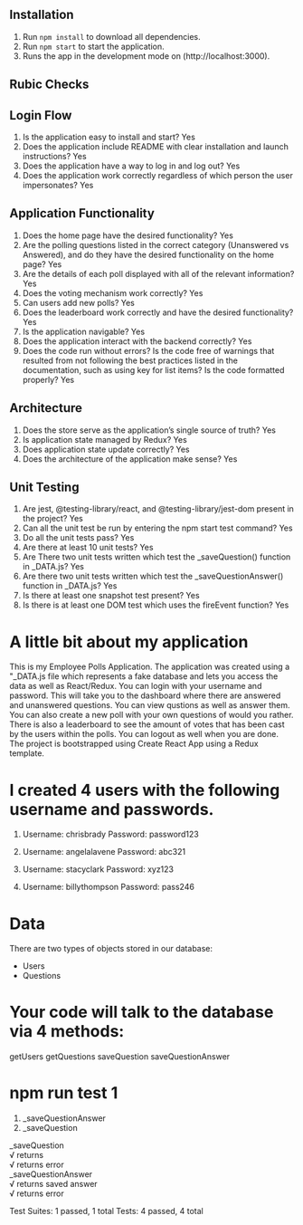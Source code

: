 ## Installation

1. Run `npm install` to download all dependencies.
2. Run `npm start` to start the application.
3. Runs the app in the development mode on (http://localhost:3000).


## Rubic Checks

## Login Flow

1. Is the application easy to install and start? Yes
2. Does the application include README with clear installation and launch instructions? Yes
3. Does the application have a way to log in and log out? Yes
4. Does the application work correctly regardless of which person the user impersonates? Yes

## Application Functionality

1. Does the home page have the desired functionality? Yes
2. Are the polling questions listed in the correct category (Unanswered vs Answered), and do they have the desired functionality on the home page? Yes
3. Are the details of each poll displayed with all of the relevant information? Yes
4. Does the voting mechanism work correctly? Yes
5. Can users add new polls? Yes
6. Does the leaderboard work correctly and have the desired functionality? Yes
7. Is the application navigable? Yes
8. Does the application interact with the backend correctly? Yes
9. Does the code run without errors? Is the code free of warnings that resulted from not following the best practices listed in the documentation, such as using key for list items? Is the code formatted properly? Yes

## Architecture

1. Does the store serve as the application’s single source of truth? Yes
2. Is application state managed by Redux? Yes
3. Does application state update correctly? Yes
4. Does the architecture of the application make sense? Yes

## Unit Testing

1. Are jest, @testing-library/react, and @testing-library/jest-dom present in the project? Yes
2. Can all the unit test be run by entering the npm start test command? Yes
3. Do all the unit tests pass? Yes
4. Are there at least 10 unit tests? Yes
5. Are There two unit tests written which test the _saveQuestion() function in _DATA.js? Yes
6. Are there two unit tests written which test the _saveQuestionAnswer() function in _DATA.js? Yes
7. Is there at least one snapshot test present? Yes
8. Is there is at least one DOM test which uses the fireEvent function? Yes



# A little bit about my application

This is my Employee Polls Application. The application was created using a "_DATA.js file which represents a fake database and lets you access the data as well as React/Redux.
You can login with your username and password. This will take you to the dashboard where there are answered and unanswered questions. You can view qustions as well as answer them. You can also create a new poll with your own questions of would you rather. There is also a leaderboard to see the amount of votes that has been cast by the users within the polls. You can logout as well when you are done. The project is bootstrapped using Create React App using a Redux template.

# I created 4 users with the following username and passwords.

1.  Username: chrisbrady
    Password: password123

2.  Username: angelalavene
    Password: abc321

3.  Username: stacyclark
    Password: xyz123

3.  Username: billythompson
    Password: pass246

# Data

There are two types of objects stored in our database:

* Users
* Questions

# Your code will talk to the database via 4 methods:

getUsers
getQuestions
saveQuestion
saveQuestionAnswer

# npm run test 1

1. _saveQuestionAnswer
2. _saveQuestion

_saveQuestion                                                                                                    
    √ returns                                                                             
    √ returns error                                                              
  _saveQuestionAnswer                                                                                              
    √ returns saved answer                                                  
    √ returns error                                                                
                                                                                                                   
Test Suites: 1 passed, 1 total
Tests: 4 passed, 4 total





